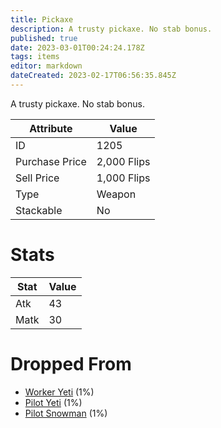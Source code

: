```yaml
---
title: Pickaxe
description: A trusty pickaxe. No stab bonus.
published: true
date: 2023-03-01T00:24:24.178Z
tags: items
editor: markdown
dateCreated: 2023-02-17T06:56:35.845Z
---
```


A trusty pickaxe. No stab bonus.

|Attribute|Value|
|-|-|
|ID|1205|
|Purchase Price|2,000 Flips|
|Sell Price|1,000 Flips|
|Type|Weapon|
|Stackable|No|

# Stats
|Stat|Value|
|-|-|
|Atk|43|
|Matk|30|

# Dropped From
 * [Worker Yeti](/monsters/worker-yeti) (1%)
 * [Pilot Yeti](/monsters/pilot-yeti) (1%)
 * [Pilot Snowman](/monsters/pilot-snowman) (1%)
